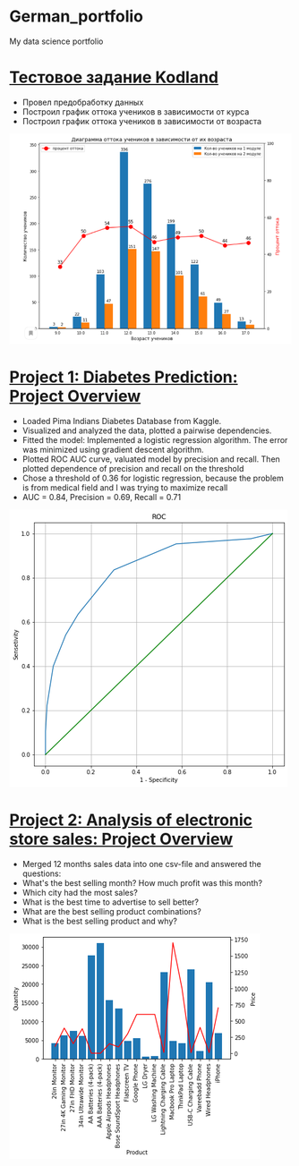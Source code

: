 # German_portfolio
My data science portfolio

# [Тестовое задание Kodland](https://github.com/fourthgarage/data-science-and-fried-peaches/tree/Анализ-оттока-учеников)
* Провел предобработку данных
* Построил график оттока учеников в зависимости от курса
* Построил график оттока учеников в зависимости от возраста

![](images/Kodland_2.png)

# [Project 1: Diabetes Prediction: Project Overview](https://github.com/fourthgarage/data-science-and-fried-peaches/tree/diabetes-prediction)
* Loaded Pima Indians Diabetes Database from Kaggle.
* Visualized and analyzed the data, plotted a pairwise dependencies.
* Fitted the model: Implemented a logistic regression algorithm. The error was minimized using gradient descent algorithm.
* Plotted ROC AUC curve, valuated model by precision and recall. Then plotted dependence of precision and recall on the threshold
* Chose a threshold of 0.36 for logistic regression, because the problem is from medical field and I was trying to maximize recall
* AUC = 0.84, Precision = 0.69, Recall = 0.71

![](images/Roc%20diabetes.png)

# [Project 2: Analysis of electronic store sales: Project Overview](https://github.com/fourthgarage/data-science-and-fried-peaches/tree/analysis-of-electronics-store-sales)
* Merged 12 months sales data into one csv-file and answered the questions:
* What's the best selling month? How much profit was this month?
* Which city had the most sales?
* What is the best time to advertise to sell better?
* What are the best selling product combinations?
* What is the best selling product and why?

![](/images/Histogramm1.png)
